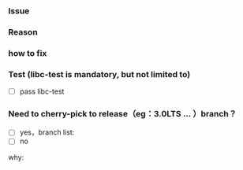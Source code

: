 ### Issue


### Reason


### how to fix


### Test (libc-test is mandatory, but not limited to)
- [ ] pass libc-test

### Need to cherry-pick to release（eg：3.0LTS ... ）branch？

- [ ] yes，branch list:
- [ ] no

why:


